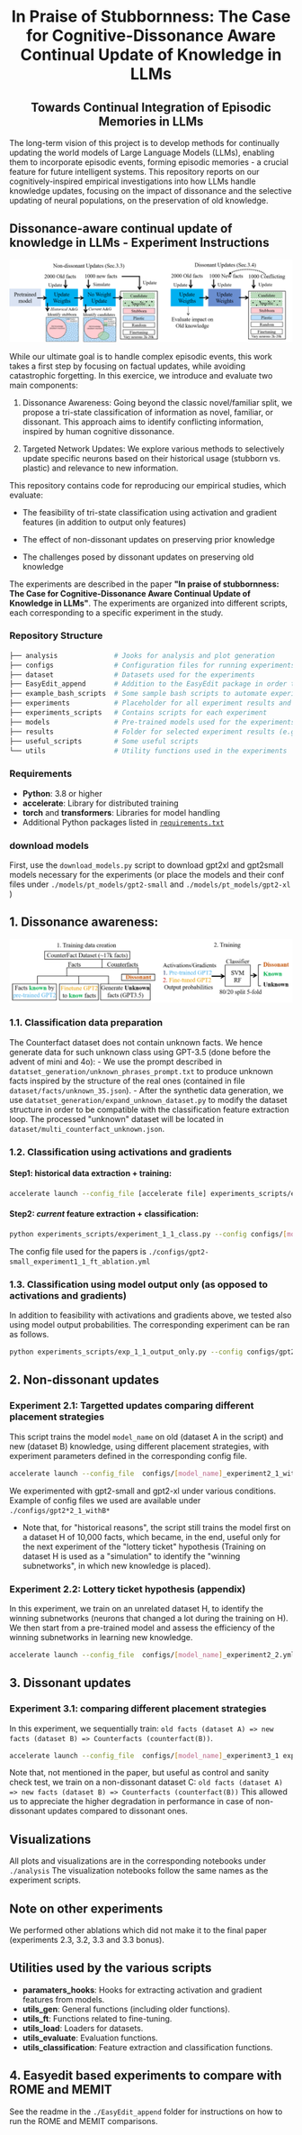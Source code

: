 <div align="center">
  <h1>In Praise of Stubbornness: The Case for Cognitive-Dissonance Aware Continual Update of Knowledge in LLMs</h1>
  <h2>Towards Continual Integration of Episodic Memories in LLMs</h2>
</div>

The long-term vision of this project is to develop methods for continually updating the world models of Large Language Models (LLMs), enabling them to incorporate episodic events, forming episodic memories - a crucial feature for future intelligent systems. This repository reports on our cognitively-inspired empirical investigations into how LLMs handle knowledge updates, focusing on the impact of dissonance and the selective updating of neural populations, on the preservation of old knowledge.

## Dissonance-aware continual update of knowledge in LLMs - Experiment Instructions

![Overview of our experimental pipeline](Experimental_overview.png)

While our ultimate goal is to handle complex episodic events, this work takes a first step by focusing on factual updates, while avoiding catastrophic forgetting. In this exercice, we introduce and evaluate two main components:

1. Dissonance Awareness: Going beyond the classic novel/familiar split, we propose a tri-state classification of information as novel, familiar, or dissonant. This approach aims to identify conflicting information, inspired by human cognitive dissonance.

2. Targeted Network Updates: We explore various methods to selectively update specific neurons based on their historical usage (stubborn vs. plastic) and relevance to new information.

This repository contains code for reproducing our empirical studies, which evaluate:

- The feasibility of tri-state classification using activation and gradient features (in addition to output only features)

- The effect of non-dissonant updates on preserving prior knowledge

- The challenges posed by dissonant updates on preserving old knowledge

The experiments are described in the paper **"In praise of stubbornness: The Case for Cognitive-Dissonance Aware Continual Update of Knowledge in LLMs"**. The experiments are organized into different scripts, each corresponding to a specific experiment in the study.

### Repository Structure

```bash
├── analysis              # Jooks for analysis and plot generation
├── configs               # Configuration files for running experiments
├── dataset               # Datasets used for the experiments
├── EasyEdit_append       # Addition to the EasyEdit package in order to evaluate MEMIT and ROME
├── example_bash_scripts  # Some sample bash scripts to automate experiments
├── experiments           # Placeholder for all experiment results and updated models
├── experiments_scripts   # Contains scripts for each experiment
├── models                # Pre-trained models used for the experiments (to be downloaded)
├── results               # Folder for selected experiment results (e.g. used for plots)
├── useful_scripts        # Some useful scripts
└── utils                 # Utility functions used in the experiments
```

### Requirements

- **Python**: 3.8 or higher
- **accelerate**: Library for distributed training
- **torch** and **transformers**: Libraries for model handling
- Additional Python packages listed in [`requirements.txt`](./requirements.txt)

### download models

First, use the `download_models.py` script to download gpt2xl and gpt2small models necessary for the experiments (or place the models and their conf files under `./models/pt_models/gpt2-small` and `./models/pt_models/gpt2-xl` )

## 1. Dissonance awareness:

![Overview of our dissonance detection investigation](Classifier_overview3.png)

### 1.1. Classification data preparation

The Counterfact dataset does not contain unknown facts. We hence generate data for such unknown class using GPT-3.5 (done before the advent of mini and 4o):
    - We use the prompt described in `datatset_generation/unknown_phrases_prompt.txt` to produce unknown facts inspired by the structure of the real ones (contained in file `dataset/facts/unknown_35.json`). 
    - After the synthetic data generation, we use `datatset_generation/expand_unknown_dataset.py` to modify the dataset structure in order to be compatible with the classification feature extraction loop. The processed "unknown" dataset will be located in `dataset/multi_counterfact_unknown.json`. 

### 1.2. Classification using activations and gradients

#### Step1: historical data extraction + training:

```bash
accelerate launch --config_file [accelerate file] experiments_scripts/experiment_1_1.py --config configs/[model_name]_experiment1_1.yml
```

#### Step2: *current* feature extraction + classification:

```bash
python experiments_scripts/experiment_1_1_class.py --config configs/[model_name]_experiment1_1.yml

```

The config file used for the papers is `./configs/gpt2-small_experiment1_1_ft_ablation.yml`

### 1.3. Classification using model output only (as opposed to activations and gradients)

In addition to feasibility with activations and gradients above, we tested also using model output probabilities. The corresponding experiment can be ran as follows.

```bash
python experiments_scripts/exp_1_1_output_only.py --config configs/gpt2-small_experiment1_1_output_only.yml

```

## 2. Non-dissonant updates

### Experiment 2.1: Targetted updates comparing different placement strategies

This script trains the model `model_name` on old (dataset A in the script) and new (dataset B) knowledge, using different placement strategies, with experiment parameters defined in the corresponding config file.

```bash
accelerate launch --config_file  configs/[model_name]_experiment2_1_with_B.yml experiments_scripts/exp_2_1_withB.py
```

We experimented with gpt2-small and gpt2-xl under various conditions. Example of config files we used are available under `./configs/gpt2*2_1_withB*`

* Note that, for "historical reasons", the script still trains the model first on a dataset H of 10,000 facts, which became, in the end, useful only for the next experiment of the "lottery ticket" hypothesis (Training on dataset H is used as a "simulation" to identify the "winning subnetworks", in which new knowledge is placed).  

### Experiment 2.2: Lottery ticket hypothesis (appendix)

In this experiment, we train on an unrelated dataset H, to identify the winning subnetworks (neurons that changed a lot during the training on H). We then start from a pre-trained model and assess the efficiency of the winning subnetworks in learning new knowledge.

```bash
accelerate launch --config_file  configs/[model_name]_experiment2_2.yml experiments_scripts/exp_2_2.py
```

## 3. Dissonant updates

### Experiment 3.1: comparing different placement strategies

In this experiment, we sequentially train: `old facts (dataset A) => new facts (dataset B) => Counterfacts (counterfact(B))`. 

```bash
accelerate launch --config_file  configs/[model_name]_experiment3_1 experiments_scripts/exp_3_1.py
```

Note that, not mentioned in the paper, but useful as control and sanity check test, we train on a non-dissonant dataset C:
`old facts (dataset A) => new facts (dataset B) => Counterfacts (counterfact(B))` 
This allowed us to appreciate the higher degradation in performance in case of non-dissonant updates compared to dissonant ones.

## Visualizations

All plots and visualizations are in the corresponding notebooks under `./analysis`
The visualization notebooks follow the same names as the experiment scripts.

## Note on other experiments
We performed other ablations which did not make it to the final paper (experiments 2.3, 3.2, 3.3 and 3.3 bonus). 

## Utilities used by the various scripts

- **paramaters_hooks**: Hooks for extracting activation and gradient features from models.
- **utils_gen**: General functions (including older functions).
- **utils_ft**: Functions related to fine-tuning.
- **utils_load**: Loaders for datasets.
- **utils_evaluate**: Evaluation functions.
- **utils_classification**: Feature extraction and classification functions.

## 4. Easyedit based experiments to compare with ROME and MEMIT

See the readme in the  `./EasyEdit_append` folder for instructions on how to run the ROME and MEMIT comparisons.
